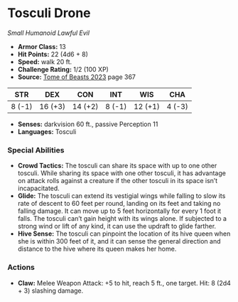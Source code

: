 # Tosculi Drone

*Small* *Humanoid* *Lawful Evil*

- **Armor Class:** 13
- **Hit Points:** 22 (4d6 + 8)
- **Speed:** walk 20 ft.
- **Challenge Rating:** 1/2 (100 XP)
- **Source:** [Tome of Beasts 2023](https://koboldpress.com/kpstore/product/tome-of-beasts-1-2023-edition/) page 367

| STR | DEX | CON | INT | WIS | CHA |
| --- | --- | --- | --- | --- | --- |
| 8 (-1) | 16 (+3) | 14 (+2) | 8 (-1) | 12 (+1) | 4 (-3) |

- **Senses:** darkvision 60 ft., passive Perception 11
- **Languages:** Tosculi
### Special Abilities
- **Crowd Tactics:** The tosculi can share its space with up to one other tosculi. While sharing its space with one other tosculi, it has advantage on attack rolls against a creature if the other tosculi in its space isn’t incapacitated.
- **Glide:** The tosculi can extend its vestigial wings while falling to slow its rate of descent to 60 feet per round, landing on its feet and taking no falling damage. It can move up to 5 feet horizontally for every 1 foot it falls. The tosculi can’t gain height with its wings alone. If subjected to a strong wind or lift of any kind, it can use the updraft to glide farther.
- **Hive Sense:** The tosculi can pinpoint the location of its hive queen when she is within 300 feet of it, and it can sense the general direction and distance to the hive where its queen makes her home.
### Actions
- **Claw:** Melee Weapon Attack: +5 to hit, reach 5 ft., one target. Hit: 8 (2d4 + 3) slashing damage.

